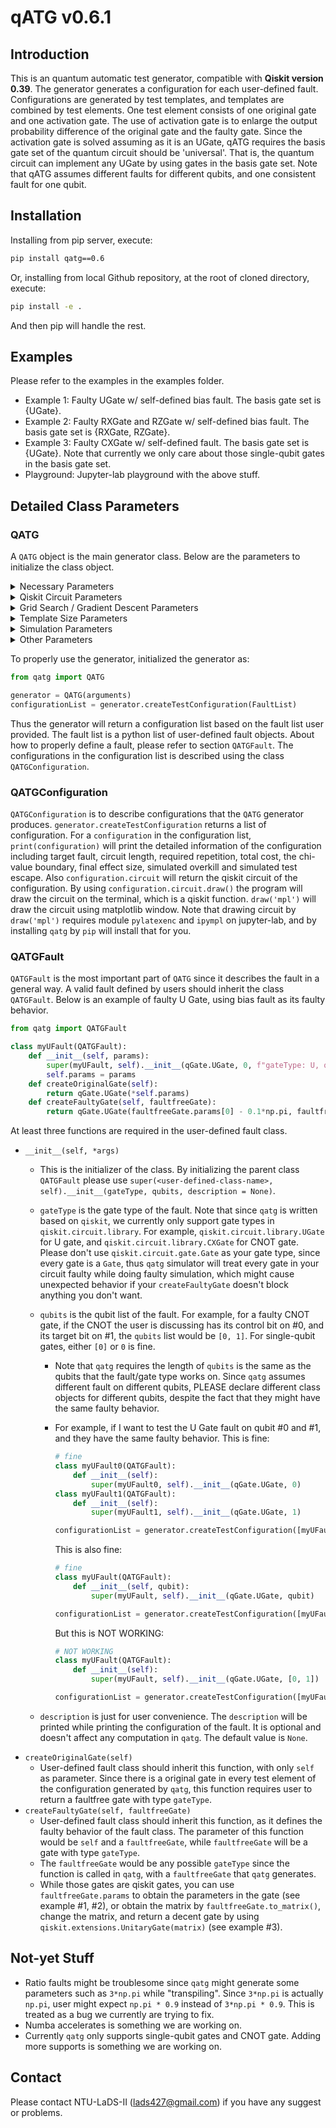 # qATG v0.6.1

## Introduction

This is an quantum automatic test generator, compatible with __**Qiskit version 0.39**__. The generator generates a configuration for each user-defined fault.
Configurations are generated by test templates, and templates are combined by test elements. One test element consists of one original gate and one activation gate. The use of activation gate is to enlarge the output probability difference of the original gate and the faulty gate.
Since the activation gate is solved assuming as it is an UGate, qATG requires the basis gate set of the quantum circuit should be 'universal'. That is, the quantum circuit can implement any UGate by using gates in the basis gate set.
Note that qATG assumes different faults for different qubits, and one consistent fault for one qubit.

## Installation

Installing from pip server, execute:

```bash
pip install qatg==0.6
```

Or, installing from local Github repository, at the root of cloned directory, execute:

```bash
pip install -e .
```

And then pip will handle the rest.

## Examples

Please refer to the examples in the examples folder.

* Example 1: Faulty UGate w/ self-defined bias fault. The basis gate set is {UGate}.
* Example 2: Faulty RXGate and RZGate w/ self-defined bias fault. The basis gate set is {RXGate, RZGate}.
* Example 3: Faulty CXGate w/ self-defined fault. The basis gate set is {UGate}. Note that currently we only care about those single-qubit gates in the basis gate set.
* Playground: Jupyter-lab playground with the above stuff.

## Detailed Class Parameters

### QATG

A `QATG` object is the main generator class. Below are the parameters to initialize the class object.

<details>
    <summary>Necessary Parameters</summary>
    <ul>
          <li><var>circuitSize</var>: the size of the qiskit circuit. Note that since qiskit starts their circuit from #0, if you want to construct a fault with qubits not starting from #0, please choose your circuit size wisely. For example, if you want a single-qubit fault on #3, since qubit #3 should exists the circuit size should at least be 4. This should be a positive integer.</li>
        <li><var>basisGateSet</var>: the basis gate set of the circuit. Should be "universal", that is, the circuit can implement any effective U gate by using the gates in the basis gate set. The <code>qatg</code> generator will transpile the optimal activation gate (which is a U gate) by <code>qiskit.transpile()</code>. This should be a list of <code>qiskit.circuit.library</code> gates.</li>
        <li><var>circuitInitializedStates</var>: this is a dictionary that records the initialized of the circuit with different qubit length. The key should be positive integers indicating the number of qubit the state concerns, and the value should be a normalized complex vector with length <code>2**key</code>, which states the initial state of the circuit for the concerned length of qubits. For example, this can be something like <code>{1: [1, 0], 2: [1, 0, 0, 0]}</code>, where in this case, the circuit is initialized to |0> for single-qubit gates, and |00> for two-qubit gates. Note that the order of qiskit qubits is quite different from some physics textbooks.</li>
    </ul>
</details>

<details>
    <summary>Qiskit Circuit Parameters</summary>
    <ul>
        <li><var>quantumRegisterName</var>: the quantum register name of the qiskit circuit. Is the parameter of <code>qiskit.QuantumRegister()</code>. The default value is 'q'.</li>
        <li><var>classicalRegisterName</var>: the classical register name of the qiskit circuit. Is the parameter of <code>qiskit.ClassicalRegister()</code>. The default value is 'c'.</li>
    </ul>
</details>

<details>
    <summary>Grid Search / Gradient Descent Parameters</summary>
    <ul>
        <li><var>gridSlice</var>: the slices of the grid while doing grid search, searching for parameters for sub-optimal activation gates. Currently the generator searches every U gate parameters in <code>numpy.linspace(-np.pi, np.pi, num=gridSlice, endpoint=True)</code>. This should be a positive integer and the default value is 11.</li>
        <li><var>gradientDescentMaxIteration</var>: the max iteration of gradient descent after the grid search. The generator does a bit gradient descent after the grid search for better fine tuning. This should be a positive integer and the default value is 1000.</li>
        <li><var>gradientDescentStep</var>: the step of each gradient descent. The gradient descent is performed by <code>x(t+1) = x(t) + s * gradient(score(x(t)))</code>, and the <var>s</var> is the step. The default value is 0.2.</li>
        <li><var>gradientMeasureStep</var>: since we cannot obtain the true gradient of the score function, we measure it by a discrete method <code>gradient(score(x(t))) = (x(t+e)-x(t))/e</code>. <var>e</var> is the measure step. The default value is 0.0001.</li>
        <li><var>gradientDeltaThreshold</var>: the ending criteria of gradient descent is that the 2-norm of the estimated gradient is less than this threshold. The default value is 1e-8.</li>
    </ul>
</details>

<details>
    <summary>Template Size Parameters</summary>
    <ul>
        <li><var>maxTestTemplateSize</var>: the maximum number of test elements in the test template. The default value is 50.</li>
        <li><var>minRequiredEffectSize</var>: the minimum required effect size for the generator to terminate. For smaller effect size, you might get a short test template, but a large repetition; for larger effect size, you might get a small repetition since the output probability difference is quite large for the faultfree and faulty circuit, but it requires long test template. The default value is 3.</li>
    </ul>
</details>

<details>
    <summary>Simulation Parameters</summary>
    <ul>
        <li><var>oneQubitErrorProb</var>: the depolarizing error of single-qubit gates while generating noise model during simulation. The default value is 0.001.</li>
        <li><var>twoQubitErrorProb</var>: the depolarizing error of two-qubit gates while generating noise model during simulation. The default value is 0.1.</li>
        <li><var>zeroReadoutErrorProb</var>: the readout error, called <code>qiskit.providers.aer.noise.errors.ReadoutError([self.zeroReadoutErrorProb, self.oneReadoutErrorProb])</code> while generating noise model during simulation. The default value is [0.985, 0.015].</li>
        <li><var>oneReadoutErrorProb</var> the readout error, called <code>qiskit.providers.aer.noise.errors.ReadoutError([self.zeroReadoutErrorProb, self.oneReadoutErrorProb])</code> while generating noise model during simulation. The default value is [0.015, 0.985].</li>
        <li><var>targetAlpha</var>: target 1-overkill of the test configuration. The default value is 0.99.</li>
        <li><var>targetBeta</var>: target 1-(test escape) of the test configuration. The default value is 0.999.</li>
        <li><var>simulationShots</var>: simulation shots while evaluating the faulty/faultfree distribution of the circuit. The default value is 200000.</li>
        <li><var>testSampleTime</var>: simulated overkill and simulated test escape will be evalutated using <var>testSampleTime</var> times of simulation. The default value is 10000.</li>
    </ul>
</details>

<details>
    <summary>Other Parameters</summary>
    <ul>
        <li><var>verbose</var>: whether additional information is printed during test configuration generation. The default value is False.</li>
    </ul>
</details>

To properly use the generator, initialized the generator as:

```python
from qatg import QATG

generator = QATG(arguments)
configurationList = generator.createTestConfiguration(FaultList)
```

Thus the generator will return a configuration list based on the fault list user provided. The fault list is a python list of user-defined fault objects. About how to properly define a fault, please refer to section `QATGFault`. The configurations in the configuration list is described using the class `QATGConfiguration`.

### QATGConfiguration

`QATGConfiguration` is to describe configurations that the `QATG` generator produces. `generator.createTestConfiguration` returns a list of configuration.
For a `configuration` in the configuration list, `print(configuration)` will print the detailed information of the configuration including target fault, circuit length, required repetition, total cost, the chi-value boundary, final effect size, simulated overkill and simulated test escape.
Also `configuration.circuit` will return the qiskit circuit of the configuration. By using `configuration.circuit.draw()` the program will draw the circuit on the terminal, which is a qiskit function. `draw('mpl')` will draw the circuit using matplotlib window.
Note that drawing circuit by `draw('mpl')` requires module `pylatexenc` and `ipympl` on jupyter-lab, and by installing `qatg` by `pip` will install that for you.

### QATGFault

`QATGFault` is the most important part of `QATG` since it describes the fault in a general way. A valid fault defined by users should inherit the class `QATGFault`. Below is an example of faulty U Gate, using bias fault as its faulty behavior.

```python
from qatg import QATGFault

class myUFault(QATGFault):
    def __init__(self, params):
        super(myUFault, self).__init__(qGate.UGate, 0, f"gateType: U, qubits: 0, params: {params}")
        self.params = params
    def createOriginalGate(self):
        return qGate.UGate(*self.params)
    def createFaultyGate(self, faultfreeGate):
        return qGate.UGate(faultfreeGate.params[0] - 0.1*np.pi, faultfreeGate.params[1], faultfreeGate.params[2]) # bias fault on theta
```

At least three functions are required in the user-defined fault class.

* `__init__(self, *args)`
    - This is the initializer of the class. By initializing the parent class `QATGFault` please use `super(<user-defined-class-name>, self).__init__(gateType, qubits, description = None)`.
    - `gateType` is the gate type of the fault. Note that since `qatg` is written based on `qiskit`, we currently only support gate types in `qiskit.circuit.library`. For example, `qiskit.circuit.library.UGate` for U gate, and `qiskit.circuit.library.CXGate` for CNOT gate. Please don't use `qiskit.circuit.gate.Gate` as your gate type, since every gate is a `Gate`, thus `qatg` simulator will treat every gate in your circuit faulty while doing faulty simulation, which might cause unexpected behavior if your `createFaultyGate` doesn't block anything you don't want.
    - `qubits` is the qubit list of the fault. For example, for a faulty CNOT gate, if the CNOT the user is discussing has its control bit on #0, and its target bit on #1, the `qubits` list would be `[0, 1]`. For single-qubit gates, either `[0]` or `0` is fine.
        + Note that `qatg` requires the length of `qubits` is the same as the qubits that the fault/gate type works on. Since `qatg` assumes different fault on different qubits, PLEASE declare different class objects for different qubits, despite the fact that they might have the same faulty behavior.
        + For example, if I want to test the U Gate fault on qubit #0 and #1, and they have the same faulty behavior. This is fine:

            ```python
            # fine
            class myUFault0(QATGFault):
                def __init__(self):
                    super(myUFault0, self).__init__(qGate.UGate, 0)
            class myUFault1(QATGFault):
                def __init__(self):
                    super(myUFault1, self).__init__(qGate.UGate, 1)

            configurationList = generator.createTestConfiguration([myUFault0(), myUFault1()])
            ```

            This is also fine:

            ```python
            # fine
            class myUFault(QATGFault):
                def __init__(self, qubit):
                    super(myUFault, self).__init__(qGate.UGate, qubit)

            configurationList = generator.createTestConfiguration([myUFault(0), myUFault(1)])
            ```

            But this is NOT WORKING:

            ```python
            # NOT WORKING
            class myUFault(QATGFault):
                def __init__(self):
                    super(myUFault, self).__init__(qGate.UGate, [0, 1])

            configurationList = generator.createTestConfiguration([myUFault()])
            ```

    - `description` is just for user convenience. The `description` will be printed while printing the configuration of the fault. It is optional and doesn't affect any computation in `qatg`. The default value is `None`.
* `createOriginalGate(self)`
    - User-defined fault class should inherit this function, with only `self` as parameter. Since there is a original gate in every test element of the configuration generated by `qatg`, this function requires user to return a faultfree gate with type `gateType`.
* `createFaultyGate(self, faultfreeGate)`
    - User-defined fault class should inherit this function, as it defines the faulty behavior of the fault class. The parameter of this function would be `self` and a `faultfreeGate`, while `faultfreeGate` will be a gate with type `gateType`.
    - The `faultfreeGate` would be any possible `gateType` since the function is called in `qatg`, with a `faultfreeGate` that `qatg` generates.
    - While those gates are qiskit gates, you can use `faultfreeGate.params` to obtain the parameters in the gate (see example #1, #2), or obtain the matrix by `faultfreeGate.to_matrix()`, change the matrix, and return a decent gate by using `qiskit.extensions.UnitaryGate(matrix)` (see example #3).

## Not-yet Stuff

* Ratio faults might be troublesome since `qatg` might generate some parameters such as `3*np.pi` while "transpiling". Since `3*np.pi` is actually `np.pi`, user might expect `np.pi * 0.9` instead of `3*np.pi * 0.9`. This is treated as a bug we currently are trying to fix.
* Numba accelerates is something we are working on.
* Currently `qatg` only supports single-qubit gates and CNOT gate. Adding more supports is something we are working on.

## Contact

Please contact NTU-LaDS-II (<lads427@gmail.com>) if you have any suggest or problems.
